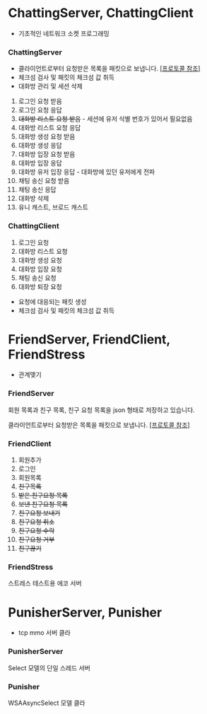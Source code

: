 # ChattingServer, ChattingClient
* 기초적인 네트워크 소켓 프로그래밍
### ChattingServer
* 클라이언트로부터 요청받은 목록을 패킷으로 보냅니다. [[프로토콜 참조]](https://github.com/kmj91/kmj-network/blob/master/ChattingServer/ChattingServer/Protocol.h)
* 체크섬 검사 및 패킷의 체크섬 값 취득
* 대화방 관리 및 세션 삭제
1. 로그인 요청 받음
2. 로그인 요청 응답
3. ~~대화방 리스트 요청 받음~~ - 세션에 유저 식별 번호가 있어서 필요없음
4. 대화방 리스트 요청 응답
5. 대화방 생성 요청 받음
6. 대화방 생성 응답
7. 대화방 입장 요청 받음
8. 대화방 입장 응답
9. 대화방 유저 입장 응답 - 대화방에 있던 유저에게 전파
10. 채팅 송신 요청 받음
11. 채팅 송신 응답
12. 대화방 삭제
13. 유니 캐스트, 브로드 캐스트

### ChattingClient
1. 로그인 요청
2. 대화방 리스트 요청
3. 대화방 생성 요청
4. 대화방 입장 요청
5. 채팅 송신 요청
6. 대화방 퇴장 요청
* 요청에 대응되는 패킷 생성
* 체크섬 검사 및 패킷의 체크섬 값 취득

# FriendServer, FriendClient, FriendStress
* 관계맺기
### FriendServer
회원 목록과 친구 목록, 친구 요청 목록을 json 형태로 저장하고 있습니다.

클라이언트로부터 요청받은 목록을 패킷으로 보냅니다. [[프로토콜 참조]](https://github.com/kmj91/kmj-network/blob/master/FriendServer/FriendServer/Protocol.h)
### FriendClient
1. 회원추가
2. 로그인
3. 회원목록
4. ~~친구목록~~
5. ~~받은 친구요청 목록~~
6. ~~보낸 친구요청 목록~~
7. ~~친구요청 보내기~~
8. ~~친구요청 취소~~
9. ~~친구요청 수락~~
10. ~~친구요청 거부~~
11. ~~친구끊기~~
### FriendStress
스트레스 테스트용 에코 서버


# PunisherServer, Punisher
* tcp mmo 서버 클라
### PunisherServer
Select 모델의 단일 스레드 서버
### Punisher
WSAAsyncSelect 모델 클라
